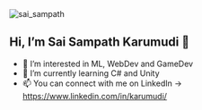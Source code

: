 <img src="https://github.com/sskarumudi/sskarumudi/blob/main/github-header-image.png" alt="sai_sampath">

## Hi, I’m Sai Sampath Karumudi 👋
- 👀 I’m interested in ML, WebDev and GameDev
- 🌱 I’m currently learning C# and Unity
- 📫 You can connect with me on LinkedIn -> https://www.linkedin.com/in/karumudi/

<!---
sskarumudi/sskarumudi is a ✨ special ✨ repository because its `README.md` (this file) appears on your GitHub profile.
You can click the Preview link to take a look at your changes.
--->
